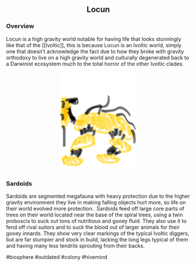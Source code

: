 <h2 align="center">Locun
</h2>

### Overview

Locun is a high gravity world notable for having life that looks stunningly like that of the [[Ivoltic]], this is because Locun is an Ivoltic world, simply one that doesn’t acknowledge the fact due to how they broke with gravity orthodoxy to live on a high gravity world and culturally degenerated back to a Darwinist ecosystem much to the total horror of the other Ivoltic clades.

<p align="center">
<img src="https://github.com/Insculpo/Sandbox_Galaxy/blob/Galactic/Stellar_Abyss_Setting_Bible/Photo_Directory/Sardoid.png" width="210" height="270">
</p>

### Sardoids

Sardoids are segmented megafauna with heavy protection due to the higher gravity environment they live in making falling objects hurt more, so life on their world evolved more protection.  Sardoids feed off large core parts of trees on their world located near the base of the spiral trees, using a twin proboscis to suck out tons of nutritious and gooey fluid. They also use it to fend off rival suitors and to suck the blood out of larger animals for their gooey innards.  They show very clear markings of the typical Ivoltic diggers, but are far stumpier and stock in build, lacking the long legs typical of them and having many less tendrils sprouting from their backs.

#biosphere 
#outdated 
#colony 
#hivemind 